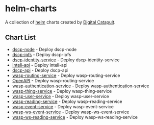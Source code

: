 # helm-charts

A collection of [helm](https://helm.sh) charts created by [Digital Catapult](https://github.com/digicatapult).

## Chart List

- [dscp-node](charts/dscp-node/README.md) - Deploy dscp-node
- [dscp-ipfs](charts/dscp-ipfs/Chart.yaml) - Deploy dscp-ipfs
- [dscp-identity-service](charts/dscp-identity-service/Chart.yaml) - Deploy dscp-identity-service
- [inteli-api](charts/inteli-api/Chart.yaml) - Deploy inteli-api
- [dscp-api](charts/dscp-api/Chart.yaml) - Deploy dscp-api
- [wasp-routing-service](charts/wasp-routing-service/README.md) - Deploy wasp-routing-service
- [OpenAPI](charts/open-api/README.md) - Deploy wasp-routing-service
- [wasp-authentication-service](charts/wasp-authentication-service/README.md) - Deploy wasp-authentication-service
- [wasp-thing-service](charts/wasp-thing-service/README.md) - Deploy wasp-thing-service
- [wasp-user-service](charts/wasp-user-service/README.md) - Deploy wasp-user-service
- [wasp-reading-service](charts/wasp-reading-service/README.md) - Deploy wasp-reading-service
- [wasp-event-service](charts/wasp-event-service/README.md) - Deploy wasp-event-service
- [wasp-ws-event-service](charts/wasp-ws-event-service/README.md) - Deploy wasp-ws-event-service
- [wasp-ws-reading-service](charts/wasp-ws-reading-service/README.md) - Deploy wasp-ws-reading-service
